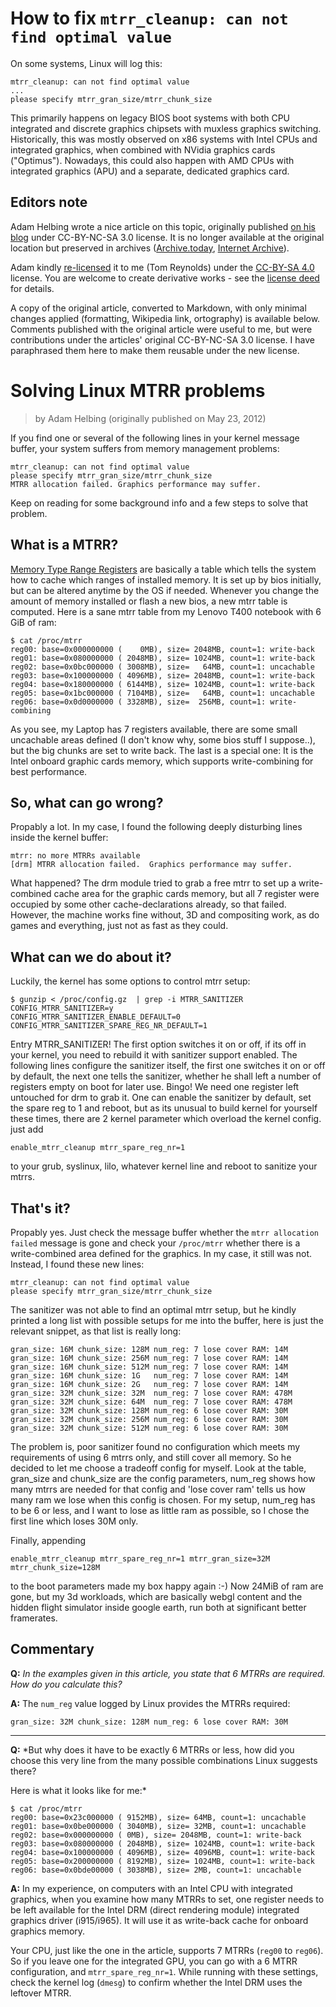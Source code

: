 # How to fix `mtrr_cleanup: can not find optimal value`

On some systems, Linux will log this:

```
mtrr_cleanup: can not find optimal value
...
please specify mtrr_gran_size/mtrr_chunk_size
```

This primarily happens on legacy BIOS boot systems with both CPU integrated and discrete graphics chipsets with muxless graphics switching. Historically, this was mostly observed on x86 systems with Intel CPUs and integrated graphics, when combined with NVidia graphics cards ("Optimus"). Nowadays, this could also happen with AMD CPUs with integrated graphics (APU) and a separate, dedicated graphics card.

## Editors note
Adam Helbing wrote a nice article on this topic, originally published [on his blog](http://my-fuzzy-logic.de/blog/index.php?/archives/41-Solving-linux-MTRR-problems.html) under CC-BY-NC-SA 3.0 license. It is no longer available at the original location but preserved in archives ([Archive.today](http://archive.vn/4xibn), [Internet Archive](http://web.archive.org/web/20190904223631/http://my-fuzzy-logic.de/blog/index.php?/archives/41-Solving-linux-MTRR-problems.html)).

Adam kindly [re-licensed](relicensing_proof/) it to me (Tom Reynolds) under the [CC-BY-SA 4.0](COPYING) license. You are welcome to create derivative works - see the [license deed](https://creativecommons.org/licenses/by/4.0/) for details.

A copy of the original article, converted to Markdown, with only minimal changes applied (formatting, Wikipedia link, ortography) is available below. Comments published with the original article were useful to me, but were contributions under the articles' original CC-BY-NC-SA 3.0 license. I have paraphrased them here to make them reusable under the new license.

# Solving Linux MTRR problems
> by Adam Helbing (originally published on May 23, 2012)

If you find one or several of the following lines in your kernel message buffer, your system suffers from memory management problems:

```
mtrr_cleanup: can not find optimal value
please specify mtrr_gran_size/mtrr_chunk_size
MTRR allocation failed. Graphics performance may suffer.
```


Keep on reading for some background info and a few steps to solve that problem.

## What is a MTRR? 

[Memory Type Range Registers](https://en.wikipedia.org/wiki/Memory_type_range_register) are basically a table which tells the system how to cache which ranges of installed memory. It is set up by bios initially, but can be altered anytime by the OS if needed. Whenever you change the amount of memory installed or flash a new bios, a new mtrr table is computed. Here is a sane mtrr table from my Lenovo T400 notebook with 6 GiB of ram:

```
$ cat /proc/mtrr 
reg00: base=0x000000000 (    0MB), size= 2048MB, count=1: write-back
reg01: base=0x080000000 ( 2048MB), size= 1024MB, count=1: write-back
reg02: base=0x0bc000000 ( 3008MB), size=   64MB, count=1: uncachable
reg03: base=0x100000000 ( 4096MB), size= 2048MB, count=1: write-back
reg04: base=0x180000000 ( 6144MB), size= 1024MB, count=1: write-back
reg05: base=0x1bc000000 ( 7104MB), size=   64MB, count=1: uncachable
reg06: base=0x0d0000000 ( 3328MB), size=  256MB, count=1: write-combining
```

As you see, my Laptop has 7 registers available, there are some small uncachable areas defined (I don't know why, some bios stuff I suppose..), but the big chunks are set to write back. The last is a special one: It is the Intel onboard graphic cards memory, which supports write-combining for best performance.

## So, what can go wrong?

Propably a lot. In my case, I found the following deeply disturbing lines inside the kernel buffer:

```
mtrr: no more MTRRs available
[drm] MTRR allocation failed.  Graphics performance may suffer.
```

What happened? The drm module tried to grab a free mtrr to set up a write-combined cache area for the graphic cards memory, but all 7 register were occupied by some other cache-declarations already, so that failed. However, the machine works fine without, 3D and compositing work, as do games and everything, just not as fast as they could.

## What can we do about it?

Luckily, the kernel has some options to control mtrr setup:

```
$ gunzip < /proc/config.gz  | grep -i MTRR_SANITIZER
CONFIG_MTRR_SANITIZER=y
CONFIG_MTRR_SANITIZER_ENABLE_DEFAULT=0
CONFIG_MTRR_SANITIZER_SPARE_REG_NR_DEFAULT=1
```

Entry MTRR_SANITIZER! The first option switches it on or off, if its off in your kernel, you need to rebuild it with sanitizer support enabled. The following lines configure the sanitizer itself, the first one switches it on or off by default, the next one tells the sanitizer, whether he shall left a number of registers empty on boot for later use. Bingo! We need one register left untouched for drm to grab it. One can enable the sanitizer by default, set the spare reg to 1 and reboot, but as its unusual to build kernel for yourself these times, there are 2 kernel parameter which overload the kernel config. just add

```
enable_mtrr_cleanup mtrr_spare_reg_nr=1
```


to your grub, syslinux, lilo, whatever kernel line and reboot to sanitize your mtrrs. 

## That's it?

Propably yes. Just check the message buffer whether the `mtrr allocation failed` message is gone and check your `/proc/mtrr` whether there is a write-combined area defined for the graphics. In my case, it still was not. Instead, I found these new lines:

```
mtrr_cleanup: can not find optimal value
please specify mtrr_gran_size/mtrr_chunk_size
```


The sanitizer was not able to find an optimal mtrr setup, but he kindly printed a long list with possible setups for me into the buffer, here is just the relevant snippet, as that list is really long:

```
gran_size: 16M chunk_size: 128M num_reg: 7 lose cover RAM: 14M
gran_size: 16M chunk_size: 256M num_reg: 7 lose cover RAM: 14M
gran_size: 16M chunk_size: 512M num_reg: 7 lose cover RAM: 14M
gran_size: 16M chunk_size: 1G   num_reg: 7 lose cover RAM: 14M
gran_size: 16M chunk_size: 2G   num_reg: 7 lose cover RAM: 14M
gran_size: 32M chunk_size: 32M  num_reg: 7 lose cover RAM: 478M
gran_size: 32M chunk_size: 64M  num_reg: 7 lose cover RAM: 478M
gran_size: 32M chunk_size: 128M num_reg: 6 lose cover RAM: 30M
gran_size: 32M chunk_size: 256M num_reg: 6 lose cover RAM: 30M
gran_size: 32M chunk_size: 512M num_reg: 6 lose cover RAM: 30M
```

The problem is, poor sanitizer found no configuration which meets my requirements of using 6 mtrrs only, and still cover all memory. So he decided to let me choose a tradeoff config for myself. Look at the table, gran_size and chunk_size are the config parameters, num_reg shows how many mtrrs are needed for that config and 'lose cover ram' tells us how many ram we lose when this config is chosen. For my setup, num_reg has to be 6 or less, and I want to lose as little ram as possible, so I chose the first line which loses 30M only. 

Finally, appending  

```
enable_mtrr_cleanup mtrr_spare_reg_nr=1 mtrr_gran_size=32M mtrr_chunk_size=128M
```


to the boot parameters made my box happy again :-)
Now 24MiB of ram are gone, but my 3d workloads, which are basically webgl content and the hidden flight simulator inside google earth, run both at significant better framerates.

## Commentary

**Q:** *In the examples given in this article, you state that 6 MTRRs are required. How do you calculate this?*

**A:** The `num_reg` value logged by Linux provides the MTRRs required:

```
gran_size: 32M chunk_size: 128M num_reg: 6 lose cover RAM: 30M
```

---

**Q:** *But why does it have to be exactly 6 MTRRs or less, how did you choose this very line from the many possible combinations Linux suggests there? 

Here is what it looks like for me:*
```
$ cat /proc/mtrr
reg00: base=0x23c000000 ( 9152MB), size= 64MB, count=1: uncachable
reg01: base=0x0be000000 ( 3040MB), size= 32MB, count=1: uncachable
reg02: base=0x000000000 ( 0MB), size= 2048MB, count=1: write-back
reg03: base=0x080000000 ( 2048MB), size= 1024MB, count=1: write-back
reg04: base=0x100000000 ( 4096MB), size= 4096MB, count=1: write-back
reg05: base=0x200000000 ( 8192MB), size= 1024MB, count=1: write-back
reg06: base=0x0bde00000 ( 3038MB), size= 2MB, count=1: uncachable
```

**A:** In my experience, on computers with an Intel CPU with integrated graphics, when you examine how many MTRRs to set, one register needs to be left available for the Intel DRM (direct rendering module) integrated graphics driver (i915/i965). It will use it as write-back cache for onboard graphics memory.
 
Your CPU, just like the one in the article, supports 7 MTRRs (`reg00` to `reg06`). So if you leave one for the integrated GPU, you can go with a 6 MTRR configuration, and `mtrr_spare_reg_nr=1`. While running with these settings, check the kernel log (`dmesg`) to confirm whether the Intel DRM uses the leftover MTRR.


